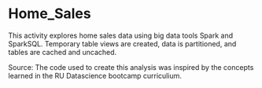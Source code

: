 # Home_Sales

This activity explores home sales data using big data tools Spark and SparkSQL. Temporary table views are created, data is partitioned, and tables are cached and uncached.  

Source: The code used to create this analysis was inspired by the concepts learned in the RU Datascience bootcamp curriculium.  